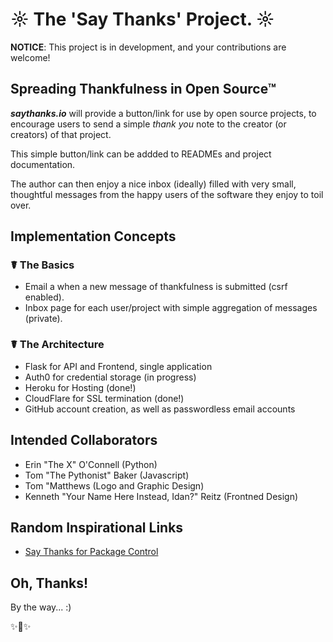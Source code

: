# ☼  The 'Say Thanks' Project.  ☼

**NOTICE**: This project is in development, and your contributions are welcome!

## Spreading Thankfulness in Open Source™

***saythanks.io*** will provide a button/link for use by open source projects, to
encourage users to send a simple *thank you* note to the creator (or creators)
of that project. 

This simple button/link can be addded to READMEs and project documentation.

The author can then enjoy a nice inbox (ideally) filled with very small, 
thoughtful messages from the happy users of the software they enjoy to 
toil over. 

## Implementation Concepts

### ☤ The Basics

- Email a when a new message of thankfulness is submitted (csrf enabled).
- Inbox page for each user/project with simple aggregation of messages (private).

### ☤ The Architecture

- Flask for API and Frontend, single application
- Auth0 for credential storage (in progress)
- Heroku for Hosting (done!)
- CloudFlare for SSL termination (done!)
- GitHub account creation, as well as passwordless email accounts

## Intended Collaborators

- Erin "The X" O'Connell (Python)
- Tom "The Pythonist" Baker (Javascript)
- Tom "Matthews (Logo and Graphic Design)
- Kenneth "Your Name Here Instead, Idan?" Reitz (Frontned Design)

## Random Inspirational Links

- [Say Thanks for Package Control](https://packagecontrol.io/say_thanks)

## Oh, Thanks!

By the way... :) 

✨🍰✨
